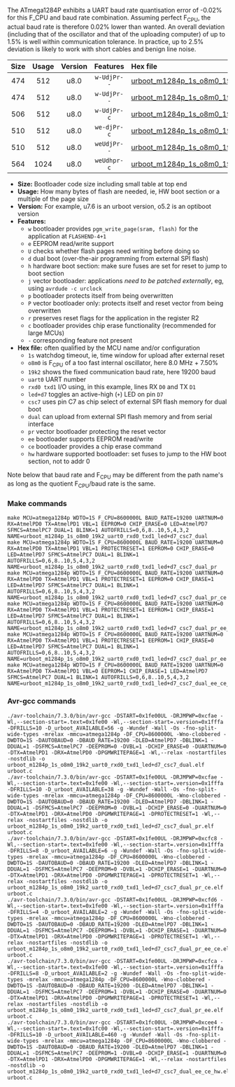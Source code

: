 The ATmega1284P exhibits a UART baud rate quantisation error of -0.02% for this F_CPU and baud rate combination. Assuming perfect F<sub>CPU</sub>, the actual baud rate is therefore 0.02% lower than wanted. An overall deviation (including that of the oscillator and that of the uploading computer) of up to 1.5% is well within communication tolerance. In practice, up to 2.5% deviation is likely to work with short cables and benign line noise.

|Size|Usage|Version|Features|Hex file|
|:-:|:-:|:-:|:-:|:--|
|474|512|u8.0|`w-UdjPr--`|[urboot_m1284p_1s_o8m0_19k2_uart0_rxd0_txd1_led+d7_csc7_dual.hex](https://raw.githubusercontent.com/stefanrueger/urboot.hex/main/boards/moteinomega/atmega1284p/watchdog_1_s/internal_oscillator_o%2B7.50%25/%2B8m000000_hz/%2B%2B19k2_baud/uart0_rxd0_txd1/led%2Bd7_csc7_dual/urboot_m1284p_1s_o8m0_19k2_uart0_rxd0_txd1_led%2Bd7_csc7_dual.hex)|
|474|512|u8.0|`w-UdjPr--`|[urboot_m1284p_1s_o8m0_19k2_uart0_rxd0_txd1_led+d7_csc7_dual_pr.hex](https://raw.githubusercontent.com/stefanrueger/urboot.hex/main/boards/moteinomega/atmega1284p/watchdog_1_s/internal_oscillator_o%2B7.50%25/%2B8m000000_hz/%2B%2B19k2_baud/uart0_rxd0_txd1/led%2Bd7_csc7_dual/urboot_m1284p_1s_o8m0_19k2_uart0_rxd0_txd1_led%2Bd7_csc7_dual_pr.hex)|
|506|512|u8.0|`w-UdjPr-c`|[urboot_m1284p_1s_o8m0_19k2_uart0_rxd0_txd1_led+d7_csc7_dual_pr_ce.hex](https://raw.githubusercontent.com/stefanrueger/urboot.hex/main/boards/moteinomega/atmega1284p/watchdog_1_s/internal_oscillator_o%2B7.50%25/%2B8m000000_hz/%2B%2B19k2_baud/uart0_rxd0_txd1/led%2Bd7_csc7_dual/urboot_m1284p_1s_o8m0_19k2_uart0_rxd0_txd1_led%2Bd7_csc7_dual_pr_ce.hex)|
|510|512|u8.0|`we-djPr-c`|[urboot_m1284p_1s_o8m0_19k2_uart0_rxd0_txd1_led+d7_csc7_dual_pr_ee_ce.hex](https://raw.githubusercontent.com/stefanrueger/urboot.hex/main/boards/moteinomega/atmega1284p/watchdog_1_s/internal_oscillator_o%2B7.50%25/%2B8m000000_hz/%2B%2B19k2_baud/uart0_rxd0_txd1/led%2Bd7_csc7_dual/urboot_m1284p_1s_o8m0_19k2_uart0_rxd0_txd1_led%2Bd7_csc7_dual_pr_ee_ce.hex)|
|510|512|u8.0|`weUdjPr--`|[urboot_m1284p_1s_o8m0_19k2_uart0_rxd0_txd1_led+d7_csc7_dual_pr_ee.hex](https://raw.githubusercontent.com/stefanrueger/urboot.hex/main/boards/moteinomega/atmega1284p/watchdog_1_s/internal_oscillator_o%2B7.50%25/%2B8m000000_hz/%2B%2B19k2_baud/uart0_rxd0_txd1/led%2Bd7_csc7_dual/urboot_m1284p_1s_o8m0_19k2_uart0_rxd0_txd1_led%2Bd7_csc7_dual_pr_ee.hex)|
|564|1024|u8.0|`weUdhpr-c`|[urboot_m1284p_1s_o8m0_19k2_uart0_rxd0_txd1_led+d7_csc7_dual_ee_ce_hw.hex](https://raw.githubusercontent.com/stefanrueger/urboot.hex/main/boards/moteinomega/atmega1284p/watchdog_1_s/internal_oscillator_o%2B7.50%25/%2B8m000000_hz/%2B%2B19k2_baud/uart0_rxd0_txd1/led%2Bd7_csc7_dual/urboot_m1284p_1s_o8m0_19k2_uart0_rxd0_txd1_led%2Bd7_csc7_dual_ee_ce_hw.hex)|

- **Size:** Bootloader code size including small table at top end
- **Usage:** How many bytes of flash are needed, ie, HW boot section or a multiple of the page size
- **Version:** For example, u7.6 is an urboot version, o5.2 is an optiboot version
- **Features:**
  + `w` bootloader provides `pgm_write_page(sram, flash)` for the application at `FLASHEND-4+1`
  + `e` EEPROM read/write support
  + `U` checks whether flash pages need writing before doing so
  + `d` dual boot (over-the-air programming from external SPI flash)
  + `h` hardware boot section: make sure fuses are set for reset to jump to boot section
  + `j` vector bootloader: applications *need to be patched externally*, eg, using `avrdude -c urclock`
  + `p` bootloader protects itself from being overwritten
  + `P` vector bootloader only: protects itself and reset vector from being overwritten
  + `r` preserves reset flags for the application in the register R2
  + `c` bootloader provides chip erase functionality (recommended for large MCUs)
  + `-` corresponding feature not present
- **Hex file:** often qualified by the MCU name and/or configuration
  + `1s` watchdog timeout, ie, time window for upload after external reset
  + `o8m0` is F<sub>CPU</sub> of a too fast internal oscillator, here 8.0 MHz + 7.50%
  + `19k2` shows the fixed communication baud rate, here 19200 baud
  + `uart0` UART number
  + `rxd0 txd1` I/O using, in this example, lines RX `D0` and TX `D1`
  + `led+d7` toggles an active-high (`+`) LED on pin `D7`
  + `csc7` uses pin C7 as chip select of external SPI flash memory for dual boot
  + `dual` can upload from external SPI flash memory and from serial interface
  + `pr` vector bootloader protecting the reset vector
  + `ee` bootloader supports EEPROM read/write
  + `ce` bootloader provides a chip erase command
  + `hw` hardware supported bootloader: set fuses to jump to the HW boot section, not to addr 0


Note below that baud rate and F<sub>CPU</sub> may be different from the path name's as long as the quotient F<sub>CPU</sub>/baud rate is the same.

### Make commands
```
make MCU=atmega1284p WDTO=1S F_CPU=8600000L BAUD_RATE=19200 UARTNUM=0 RX=AtmelPD0 TX=AtmelPD1 VBL=1 EEPROM=0 CHIP_ERASE=0 LED=AtmelPD7 SFMCS=AtmelPC7 DUAL=1 BLINK=1 AUTOFRILLS=0,6,8..10,5,4,3,2 NAME=urboot_m1284p_1s_o8m0_19k2_uart0_rxd0_txd1_led+d7_csc7_dual
make MCU=atmega1284p WDTO=1S F_CPU=8600000L BAUD_RATE=19200 UARTNUM=0 RX=AtmelPD0 TX=AtmelPD1 VBL=1 PROTECTRESET=1 EEPROM=0 CHIP_ERASE=0 LED=AtmelPD7 SFMCS=AtmelPC7 DUAL=1 BLINK=1 AUTOFRILLS=0,6,8..10,5,4,3,2 NAME=urboot_m1284p_1s_o8m0_19k2_uart0_rxd0_txd1_led+d7_csc7_dual_pr
make MCU=atmega1284p WDTO=1S F_CPU=8600000L BAUD_RATE=19200 UARTNUM=0 RX=AtmelPD0 TX=AtmelPD1 VBL=1 PROTECTRESET=1 EEPROM=0 CHIP_ERASE=1 LED=AtmelPD7 SFMCS=AtmelPC7 DUAL=1 BLINK=1 AUTOFRILLS=0,6,8..10,5,4,3,2 NAME=urboot_m1284p_1s_o8m0_19k2_uart0_rxd0_txd1_led+d7_csc7_dual_pr_ce
make MCU=atmega1284p WDTO=1S F_CPU=8600000L BAUD_RATE=19200 UARTNUM=0 RX=AtmelPD0 TX=AtmelPD1 VBL=1 PROTECTRESET=1 EEPROM=1 CHIP_ERASE=1 LED=AtmelPD7 SFMCS=AtmelPC7 DUAL=1 BLINK=1 AUTOFRILLS=0,6,8..10,5,4,3,2 NAME=urboot_m1284p_1s_o8m0_19k2_uart0_rxd0_txd1_led+d7_csc7_dual_pr_ee_ce
make MCU=atmega1284p WDTO=1S F_CPU=8600000L BAUD_RATE=19200 UARTNUM=0 RX=AtmelPD0 TX=AtmelPD1 VBL=1 PROTECTRESET=1 EEPROM=1 CHIP_ERASE=0 LED=AtmelPD7 SFMCS=AtmelPC7 DUAL=1 BLINK=1 AUTOFRILLS=0,6,8..10,5,4,3,2 NAME=urboot_m1284p_1s_o8m0_19k2_uart0_rxd0_txd1_led+d7_csc7_dual_pr_ee
make MCU=atmega1284p WDTO=1S F_CPU=8600000L BAUD_RATE=19200 UARTNUM=0 RX=AtmelPD0 TX=AtmelPD1 VBL=0 EEPROM=1 CHIP_ERASE=1 LED=AtmelPD7 SFMCS=AtmelPC7 DUAL=1 BLINK=1 AUTOFRILLS=0,6,8..10,5,4,3,2 NAME=urboot_m1284p_1s_o8m0_19k2_uart0_rxd0_txd1_led+d7_csc7_dual_ee_ce_hw
```

### Avr-gcc commands
```
./avr-toolchain/7.3.0/bin/avr-gcc -DSTART=0x1fe00UL -DRJMPWP=0xcfae -Wl,--section-start=.text=0x1fe00 -Wl,--section-start=.version=0x1fffa -DFRILLS=10 -D_urboot_AVAILABLE=56 -g -Wundef -Wall -Os -fno-split-wide-types -mrelax -mmcu=atmega1284p -DF_CPU=8600000L -Wno-clobbered -DWDTO=1S -DAUTOBAUD=0 -DBAUD_RATE=19200 -DLED=AtmelPD7 -DBLINK=1 -DDUAL=1 -DSFMCS=AtmelPC7 -DEEPROM=0 -DVBL=1 -DCHIP_ERASE=0 -DUARTNUM=0 -DTX=AtmelPD1 -DRX=AtmelPD0 -DPGMWRITEPAGE=1 -Wl,--relax -nostartfiles -nostdlib -o urboot_m1284p_1s_o8m0_19k2_uart0_rxd0_txd1_led+d7_csc7_dual.elf urboot.c
./avr-toolchain/7.3.0/bin/avr-gcc -DSTART=0x1fe00UL -DRJMPWP=0xcfae -Wl,--section-start=.text=0x1fe00 -Wl,--section-start=.version=0x1fffa -DFRILLS=10 -D_urboot_AVAILABLE=38 -g -Wundef -Wall -Os -fno-split-wide-types -mrelax -mmcu=atmega1284p -DF_CPU=8600000L -Wno-clobbered -DWDTO=1S -DAUTOBAUD=0 -DBAUD_RATE=19200 -DLED=AtmelPD7 -DBLINK=1 -DDUAL=1 -DSFMCS=AtmelPC7 -DEEPROM=0 -DVBL=1 -DCHIP_ERASE=0 -DUARTNUM=0 -DTX=AtmelPD1 -DRX=AtmelPD0 -DPGMWRITEPAGE=1 -DPROTECTRESET=1 -Wl,--relax -nostartfiles -nostdlib -o urboot_m1284p_1s_o8m0_19k2_uart0_rxd0_txd1_led+d7_csc7_dual_pr.elf urboot.c
./avr-toolchain/7.3.0/bin/avr-gcc -DSTART=0x1fe00UL -DRJMPWP=0xcfc8 -Wl,--section-start=.text=0x1fe00 -Wl,--section-start=.version=0x1fffa -DFRILLS=8 -D_urboot_AVAILABLE=6 -g -Wundef -Wall -Os -fno-split-wide-types -mrelax -mmcu=atmega1284p -DF_CPU=8600000L -Wno-clobbered -DWDTO=1S -DAUTOBAUD=0 -DBAUD_RATE=19200 -DLED=AtmelPD7 -DBLINK=1 -DDUAL=1 -DSFMCS=AtmelPC7 -DEEPROM=0 -DVBL=1 -DCHIP_ERASE=1 -DUARTNUM=0 -DTX=AtmelPD1 -DRX=AtmelPD0 -DPGMWRITEPAGE=1 -DPROTECTRESET=1 -Wl,--relax -nostartfiles -nostdlib -o urboot_m1284p_1s_o8m0_19k2_uart0_rxd0_txd1_led+d7_csc7_dual_pr_ce.elf urboot.c
./avr-toolchain/7.3.0/bin/avr-gcc -DSTART=0x1fe00UL -DRJMPWP=0xcfd6 -Wl,--section-start=.text=0x1fe00 -Wl,--section-start=.version=0x1fffa -DFRILLS=4 -D_urboot_AVAILABLE=2 -g -Wundef -Wall -Os -fno-split-wide-types -mrelax -mmcu=atmega1284p -DF_CPU=8600000L -Wno-clobbered -DWDTO=1S -DAUTOBAUD=0 -DBAUD_RATE=19200 -DLED=AtmelPD7 -DBLINK=1 -DDUAL=1 -DSFMCS=AtmelPC7 -DEEPROM=1 -DVBL=1 -DCHIP_ERASE=1 -DUARTNUM=0 -DTX=AtmelPD1 -DRX=AtmelPD0 -DPGMWRITEPAGE=1 -DPROTECTRESET=1 -Wl,--relax -nostartfiles -nostdlib -o urboot_m1284p_1s_o8m0_19k2_uart0_rxd0_txd1_led+d7_csc7_dual_pr_ee_ce.elf urboot.c
./avr-toolchain/7.3.0/bin/avr-gcc -DSTART=0x1fe00UL -DRJMPWP=0xcfca -Wl,--section-start=.text=0x1fe00 -Wl,--section-start=.version=0x1fffa -DFRILLS=8 -D_urboot_AVAILABLE=2 -g -Wundef -Wall -Os -fno-split-wide-types -mrelax -mmcu=atmega1284p -DF_CPU=8600000L -Wno-clobbered -DWDTO=1S -DAUTOBAUD=0 -DBAUD_RATE=19200 -DLED=AtmelPD7 -DBLINK=1 -DDUAL=1 -DSFMCS=AtmelPC7 -DEEPROM=1 -DVBL=1 -DCHIP_ERASE=0 -DUARTNUM=0 -DTX=AtmelPD1 -DRX=AtmelPD0 -DPGMWRITEPAGE=1 -DPROTECTRESET=1 -Wl,--relax -nostartfiles -nostdlib -o urboot_m1284p_1s_o8m0_19k2_uart0_rxd0_txd1_led+d7_csc7_dual_pr_ee.elf urboot.c
./avr-toolchain/7.3.0/bin/avr-gcc -DSTART=0x1fc00UL -DRJMPWP=0xcee4 -Wl,--section-start=.text=0x1fc00 -Wl,--section-start=.version=0x1fffa -DFRILLS=10 -D_urboot_AVAILABLE=460 -g -Wundef -Wall -Os -fno-split-wide-types -mrelax -mmcu=atmega1284p -DF_CPU=8600000L -Wno-clobbered -DWDTO=1S -DAUTOBAUD=0 -DBAUD_RATE=19200 -DLED=AtmelPD7 -DBLINK=1 -DDUAL=1 -DSFMCS=AtmelPC7 -DEEPROM=1 -DVBL=0 -DCHIP_ERASE=1 -DUARTNUM=0 -DTX=AtmelPD1 -DRX=AtmelPD0 -DPGMWRITEPAGE=1 -Wl,--relax -nostartfiles -nostdlib -o urboot_m1284p_1s_o8m0_19k2_uart0_rxd0_txd1_led+d7_csc7_dual_ee_ce_hw.elf urboot.c
```

